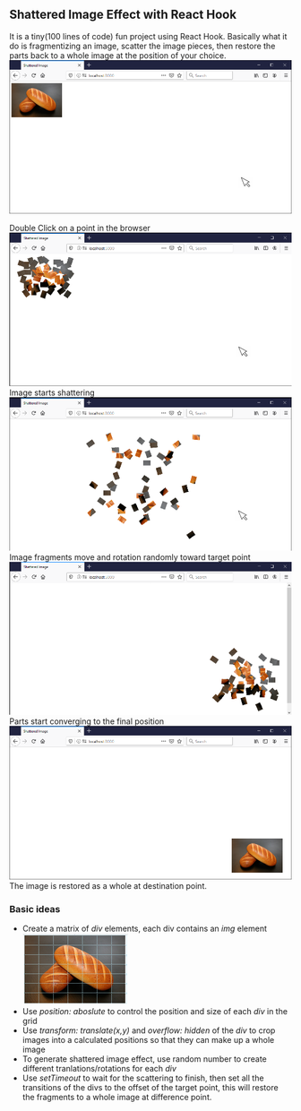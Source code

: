 ## Shattered Image Effect with React Hook
It is a tiny(100 lines of code) fun project using React Hook. Basically what it do is fragmentizing an image, scatter the image pieces, then restore the parts back to a whole image at the position of your choice.
![1](src/images/1.png)
<div text-align: center>Double Click on a point in the browser</div

![2](src/images/2.png)
Image starts shattering
![3](src/images/3.png)
Image fragments move and rotation randomly toward target point
![4](src/images/4.png)
Parts start converging to the final position
![5](src/images/5.png)
The image is restored as a whole at destination point.


### Basic ideas
* Create a matrix of *div* elements, each div contains an *img* element
![fragments](src/images/fragments.png)
* Use *position: aboslute* to control the position and size of each *div* in the grid
* Use *transform: translate(x,y)* and *overflow: hidden* of the *div* to crop images into a calculated positions so that they can make up a whole image
* To generate shattered image effect, use random number to create different tranlations/rotations for each *div*
* Use *setTimeout* to wait for the scattering to finish, then set all the transitions of the divs to the offset of the target point, this will restore the fragments to a whole image at difference point.




